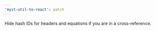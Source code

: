 ```yaml
---
'myst-util-to-react': patch
---
```


Hide hash IDs for headers and equations if you are in a cross-reference.
